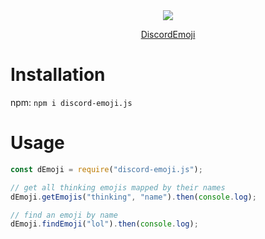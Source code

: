 <div align="center"><a href="https://nodei.co/npm/discord-emoji.js/"><img src="https://nodei.co/npm/discord-emoji.js.png?downloads=true&stars=true"></a><p><a href="https://discordemoji.com/">DiscordEmoji</a></p></div>

# Installation
npm: `npm i discord-emoji.js`

# Usage
```js
const dEmoji = require("discord-emoji.js");

// get all thinking emojis mapped by their names
dEmoji.getEmojis("thinking", "name").then(console.log);

// find an emoji by name
dEmoji.findEmoji("lol").then(console.log);
```
